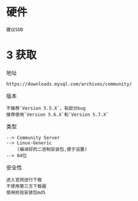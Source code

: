 


# 硬件

    建议SDD 



# 3 获取 

地址

    https://downloads.mysql.com/archives/community/

版本
    
    不推荐`Version 5.5.X`，有部分bug
    推荐使用`Version 5.6.X`和`Version 5.7.X`


类型

    --> Community Server 
    --> Linux-Generic 
        (编译好的二进制安装包,便于设置)
    --> 64位
    

安全性
    
    进入官网进行下载
    不使用第三方下载器
    使用校验安装包md5





